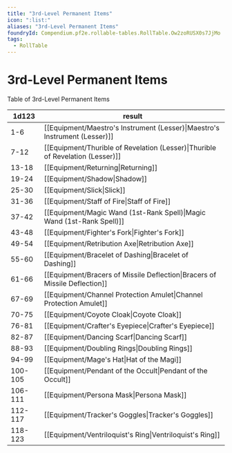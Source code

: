 ```yaml
---
title: "3rd-Level Permanent Items"
icon: ":list:"
aliases: "3rd-Level Permanent Items"
foundryId: Compendium.pf2e.rollable-tables.RollTable.Ow2zoRUSX0s7JjMo
tags:
  - RollTable
---
```


# 3rd-Level Permanent Items
Table of 3rd-Level Permanent Items

| 1d123 | result |
|------|--------|
| 1-6 | [[Equipment/Maestro's Instrument (Lesser)\|Maestro's Instrument (Lesser)]] |
| 7-12 | [[Equipment/Thurible of Revelation (Lesser)\|Thurible of Revelation (Lesser)]] |
| 13-18 | [[Equipment/Returning\|Returning]] |
| 19-24 | [[Equipment/Shadow\|Shadow]] |
| 25-30 | [[Equipment/Slick\|Slick]] |
| 31-36 | [[Equipment/Staff of Fire\|Staff of Fire]] |
| 37-42 | [[Equipment/Magic Wand (1st-Rank Spell)\|Magic Wand (1st-Rank Spell)]] |
| 43-48 | [[Equipment/Fighter's Fork\|Fighter's Fork]] |
| 49-54 | [[Equipment/Retribution Axe\|Retribution Axe]] |
| 55-60 | [[Equipment/Bracelet of Dashing\|Bracelet of Dashing]] |
| 61-66 | [[Equipment/Bracers of Missile Deflection\|Bracers of Missile Deflection]] |
| 67-69 | [[Equipment/Channel Protection Amulet\|Channel Protection Amulet]] |
| 70-75 | [[Equipment/Coyote Cloak\|Coyote Cloak]] |
| 76-81 | [[Equipment/Crafter's Eyepiece\|Crafter's Eyepiece]] |
| 82-87 | [[Equipment/Dancing Scarf\|Dancing Scarf]] |
| 88-93 | [[Equipment/Doubling Rings\|Doubling Rings]] |
| 94-99 | [[Equipment/Mage's Hat\|Hat of the Magi]] |
| 100-105 | [[Equipment/Pendant of the Occult\|Pendant of the Occult]] |
| 106-111 | [[Equipment/Persona Mask\|Persona Mask]] |
| 112-117 | [[Equipment/Tracker's Goggles\|Tracker's Goggles]] |
| 118-123 | [[Equipment/Ventriloquist's Ring\|Ventriloquist's Ring]] |
